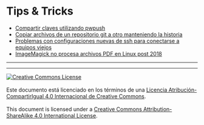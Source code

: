 # Tips & Tricks

* [Compartir claves utilizando pwpush](password-pusher.md)
* [Copiar archivos de un repositorio git a otro manteniendo la
historia](git-cp-repo2repo.md)
* [Problemas con configuraciones nuevas de ssh para conectarse a equipos
viejos](ssh-old-server.md)
* [ImageMagick no procesa archivos PDF en Linux post 2018](imagemagick-pdf.md)

___
<!-- LICENSE -->
___
<a rel="licencia" href="https://creativecommons.org/licenses/by-sa/4.0/deed.es">
<img alt="Creative Commons License" style="border-width:0"
src="https://i.creativecommons.org/l/by-sa/4.0/88x31.png" /></a>
<br /><br />
Este documento está licenciado en los términos de una <a rel="licencia"
href="https://creativecommons.org/licenses/by-sa/4.0/deed.es">
Licencia Atribución-CompartirIgual 4.0 Internacional de Creative Commons</a>.
<br /><br />
This document is licensed under a <a rel="license" 
href="https://creativecommons.org/licenses/by-sa/4.0/deed.en">
Creative Commons Attribution-ShareAlike 4.0 International License</a>.
<!-- END --> 
